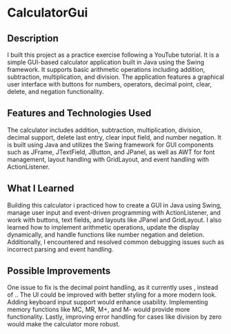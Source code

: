 # CalculatorGui
## **Description**
I built this project as a practice exercise following a YouTube tutorial. It is a simple GUI-based calculator application built in Java using the Swing framework. It supports basic arithmetic operations including addition, subtraction, multiplication, and division. The application features a graphical user interface with buttons for numbers, operators, decimal point, clear, delete, and negation functionality.
## **Features and Technologies Used**
The calculator includes addition, subtraction, multiplication, division, decimal support, delete last entry, clear input field, and number negation. It is built using Java and utilizes the Swing framework for GUI components such as JFrame, JTextField, JButton, and JPanel, as well as AWT for font management, layout handling with GridLayout, and event handling with ActionListener.
## **What I Learned**
Building this calculator i practiced how to create a GUI in Java using Swing, manage user input and event-driven programming with ActionListener, and work with buttons, text fields, and layouts like JPanel and GridLayout. I also learned how to implement arithmetic operations, update the display dynamically, and handle functions like number negation and deletion. Additionally, I encountered and resolved common debugging issues such as incorrect parsing and event handling.
## **Possible Improvements**
One issue to fix is the decimal point handling, as it currently uses , instead of .. The UI could be improved with better styling for a more modern look. Adding keyboard input support would enhance usability. Implementing memory functions like MC, MR, M+, and M- would provide more functionality. Lastly, improving error handling for cases like division by zero would make the calculator more robust.
